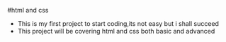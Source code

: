 #html and css
  - This is my first project to start coding,its not easy but i shall succeed
  - This project will be covering html and css both basic and advanced 